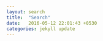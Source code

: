 ```yaml
---
layout: search
title:  "Search"
date:   2016-05-12 22:01:43 +0530
categories: jekyll update
---
```

